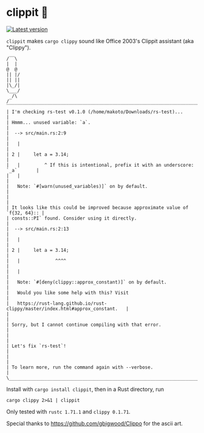 # clippit 📎

[![Latest version](https://img.shields.io/crates/v/clippit.svg)](https://crates.io/crates/clippit)

`clippit` makes `cargo clippy` sound like Office 2003's Clippit assistant (aka "Clippy").

```none
/‾‾\
|  |
@  @
|| |/
|| ||
|\_/|
\___/
  /\
/‾  ‾‾‾‾‾‾‾‾‾‾‾‾‾‾‾‾‾‾‾‾‾‾‾‾‾‾‾‾‾‾‾‾‾‾‾‾‾‾‾‾‾‾‾‾‾‾‾‾‾‾‾‾‾‾‾‾‾‾‾‾‾‾‾‾‾‾‾‾‾‾‾‾‾‾‾‾‾\
| I'm checking rs-test v0.1.0 (/home/makoto/Downloads/rs-test)...                |
| Hmmm... unused variable: `a`.                                                  |
|  --> src/main.rs:2:9                                                           |
|   |                                                                            |
| 2 |     let a = 3.14;                                                          |
|   |         ^ If this is intentional, prefix it with an underscore: `_a`       |
|   |                                                                            |
|   Note: `#[warn(unused_variables)]` on by default.                             |
|                                                                                |
| It looks like this could be improved because approximate value of `f{32, 64}:: |
| consts::PI` found. Consider using it directly.                                 |
|  --> src/main.rs:2:13                                                          |
|   |                                                                            |
| 2 |     let a = 3.14;                                                          |
|   |             ^^^^                                                           |
|   |                                                                            |
|   Note: `#[deny(clippy::approx_constant)]` on by default.                      |
|   Would you like some help with this? Visit                                    |
|   https://rust-lang.github.io/rust-clippy/master/index.html#approx_constant.   |
|                                                                                |
| Sorry, but I cannot continue compiling with that error.                        |
|                                                                                |
| Let's fix `rs-test`!                                                           |
|                                                                                |
| To learn more, run the command again with --verbose.                           |
\________________________________________________________________________________/
```

Install with `cargo install clippit`, then in a Rust directory, run

```
cargo clippy 2>&1 | clippit
```

Only tested with `rustc 1.71.1` and `clippy 0.1.71`.

Special thanks to https://github.com/gbigwood/Clippo for the ascii art.